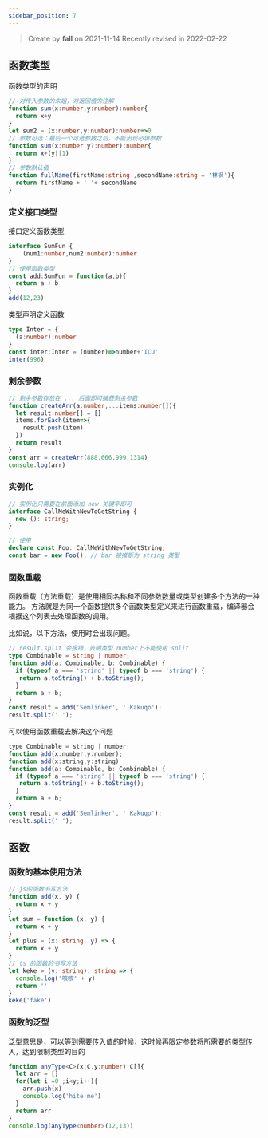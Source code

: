 ```yaml
---
sidebar_position: 7
---
```


> Create by **fall** on 2021-11-14
> Recently revised in 2022-02-22

## 函数类型

函数类型的声明

```typescript
// 对传入参数的朱姐，对返回值的注解
function sum(x:number,y:number):number{
  return x+y
}
let sum2 = (x:number,y:number):number=>0
// 参数可选：最后一个可选参数之后，不能出现必填参数
function sum(x:number,y?:number):number{
  return x+(y||1)
}
// 参数默认值
function fullName(firstName:string ,secondName:string = '林枫'){
  return firstName + ' '+ secondName
}
```

### 定义接口类型

接口定义函数类型

```typescript
interface SumFun {
	(num1:number,num2:number):number
}
// 使用函数类型
const add:SumFun = function(a,b){
  return a + b
}
add(12,23)
```

类型声明定义函数

```ts
type Inter = {
  (a:number):number
}
const inter:Inter = (number)=>number+'ICU'
inter(996)
```

### 剩余参数

```ts
// 剩余参数存放在 ... 后面即可捕获剩余参数
function createArr(a:number,...items:number[]){
  let result:number[] = []
  items.forEach(item=>{
    result.push(item)
  })
  return result
}
const arr = createArr(888,666,999,1314)
console.log(arr)
```

### 实例化

```ts
// 实例化只需要在前面添加 new 关键字即可
interface CallMeWithNewToGetString {
  new (): string;
}

// 使用
declare const Foo: CallMeWithNewToGetString;
const bar = new Foo(); // bar 被推断为 string 类型
```

### 函数重载

函数重载（方法重载）是使用相同名称和不同参数数量或类型创建多个方法的一种能力。 方法就是为同一个函数提供多个函数类型定义来进行函数重载，编译器会根据这个列表去处理函数的调用。

比如说，以下方法，使用时会出现问题。

```ts
// result.split 会报错，表明类型 number上不能使用 split
type Combinable = string | number;
function add(a: Combinable, b: Combinable) {
  if (typeof a === 'string' || typeof b === 'string') {
   return a.toString() + b.toString();
  }
  return a + b;
}
const result = add('Semlinker', ' Kakuqo');
result.split(' ');
```

可以使用函数重载去解决这个问题

```js
type Combinable = string | number;
function add(x:number,y:number);
function add(x:string,y:string)
function add(a: Combinable, b: Combinable) {
  if (typeof a === 'string' || typeof b === 'string') {
   return a.toString() + b.toString();
  }
  return a + b;
}
const result = add('Semlinker', ' Kakuqo');
result.split(' ');
```

## 函数

### 函数的基本使用方法

```ts
// js的函数书写方法
function add(x, y) {
  return x + y
}
let sum = function (x, y) {
  return x + y
}
let plus = (x: string, y) => {
  return x + y
}
// ts 的函数的书写方法
let keke = (y: string): string => {
  console.log('咳咳' + y)
  return ''
}
keke('fake')
```

### 函数的泛型

泛型意思是，可以等到需要传入值的时候，这时候再限定参数将所需要的类型传入，达到限制类型的目的

```ts
function anyType<C>(x:C,y:number):C[]{
  let arr = []
  for(let i =0 ;i<y;i++){
    arr.push(x)
    console.log('hite me')
  }
  return arr
}
console.log(anyType<number>(12,13))
```

